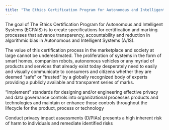 ```yaml
---
title: "The Ethics Certification Program for Autonomous and Intelligent Systems (ECPAIS)"
---
```


The goal of The Ethics Certification Program for Autonomous and Intelligent Systems (ECPAIS) is to  create specifications for certification and marking processes that advance transparency, accountability and reduction in algorithmic bias in Autonomous and Intelligent Systems (A/IS). 

The value of this certification process in the marketplace and society at large cannot be underestimated.  The proliferation of systems in the form of smart homes, companion robots, autonomous vehicles or any myriad of products and services that already exist today desperately need to easily and visually communicate to consumers and citizens whether they are deemed “safe” or “trusted” by a globally recognized body of experts providing a publicly available and transparent series of marks. 

“Implement” standards for designing and/or engineering effective privacy and data governance controls into organizational processes products and technologies and maintain or enhance those controls throughout the lifecycle for the product, process or technology

Conduct privacy impact assessments (D/PIAs) presents a high inherent risk of harm to individuals and remediate identified risks

